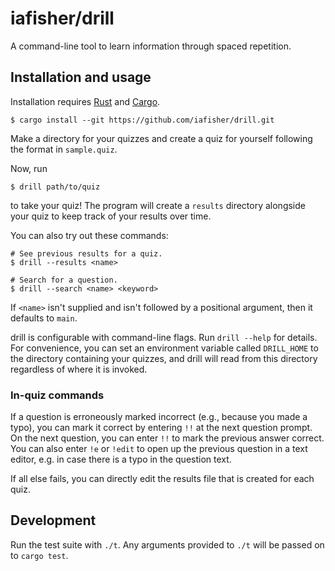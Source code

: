 # iafisher/drill
A command-line tool to learn information through spaced repetition.


## Installation and usage
Installation requires [Rust](https://www.rust-lang.org/) and [Cargo](https://doc.rust-lang.org/stable/cargo/).

```shell
$ cargo install --git https://github.com/iafisher/drill.git
```

Make a directory for your quizzes and create a quiz for yourself following the format in `sample.quiz`.

Now, run

```shell
$ drill path/to/quiz
```

to take your quiz! The program will create a `results` directory alongside your quiz to keep track of your results over time.

You can also try out these commands:
```shell
# See previous results for a quiz.
$ drill --results <name>

# Search for a question.
$ drill --search <name> <keyword>
```

If `<name>` isn't supplied and isn't followed by a positional argument, then it defaults to `main`.

drill is configurable with command-line flags. Run `drill --help` for details. For convenience, you can set an environment variable called `DRILL_HOME` to the directory containing your quizzes, and drill will read from this directory regardless of where it is invoked.


### In-quiz commands
If a question is erroneously marked incorrect (e.g., because you made a typo), you can mark it correct by entering `!!` at the next question prompt. On the next question, you can enter `!!` to mark the previous answer correct. You can also enter `!e` or `!edit` to open up the previous question in a text editor, e.g. in case there is a typo in the question text.

If all else fails, you can directly edit the results file that is created for each quiz.


## Development
Run the test suite with `./t`. Any arguments provided to `./t` will be passed on to `cargo test`.
